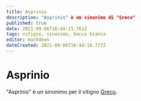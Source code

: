 ```yaml
---
title: Asprinio
description: "Asprinio" è un sinonimo di "Greco"
published: true
date: 2021-09-06T16:44:21.761Z
tags: vitigno, sinonimo, bacca bianca
editor: markdown
dateCreated: 2021-09-06T16:44:18.777Z
---
```


# Asprinio

"Asprinio" è un sinonimo per il vitigno [Greco](/vitigni/Italia/bacca-bianca/greco).